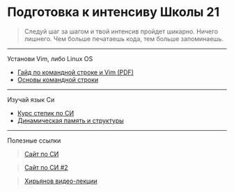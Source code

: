 # Подготовка к интенсиву Школы 21
>Следуй шаг за шагом и твой интенсив пройдет шикарно. Ничего лишнего.
>Чем больше печатаешь кода, тем больше запоминаешь.
***
Установи Vim, либо Linux OS

* [Гайд по командной строке и Vim (PDF)](https://github.com/halltape/C/blob/master/materials/Final%20TERMINAL.jpg)
* [Основы командной строки](https://ru.hexlet.io/courses/cli-basics)
***
Изучай язык Си
* [Курс степик по СИ](https://stepik.org/course/3078/syllabus)
* [Динамическая память и структуры](https://github.com/halltape/C/blob/master/c_files/readme_c_files.md)
***
Полезные ссылки
>[Сайт по СИ](https://prog-cpp.ru/c-data-types/)

>[Сайт по СИ #2](http://www.c-cpp.ru/books)

>[Хирьянов видео-лекции](http://cs.mipt.ru/c_intro/)

